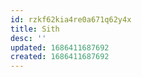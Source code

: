 ```yaml
---
id: rzkf62kia4re0a671q62y4x
title: Sith
desc: ''
updated: 1686411687692
created: 1686411687692
---
```

